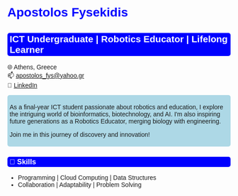 <!DOCTYPE html>
<html>
<head>
    <style>
        body {
            font-family: Arial, sans-serif;
        }
        .blue-text {
            color: blue;
        }
        .highlight {
            background-color: lightblue;
            padding: 5px;
            border-radius: 5px;
        }
        .section-header {
            color: white;
            background-color: blue;
            padding: 2px 5px;
            border-radius: 5px;
        }
    </style>
</head>
<body>

<h1 class="blue-text">Apostolos Fysekidis</h1>

<h2 class="section-header">ICT Undergraduate | Robotics Educator | Lifelong Learner</h2>

<p>🌐 Athens, Greece<br>
📫 <a href="mailto:apostolos_fys@yahoo.gr">apostolos_fys@yahoo.gr</a><br>
🔗 <a href="https://www.linkedin.com/in/apostolos-fysekidis/">LinkedIn</a></p>

<div class="highlight">
    <p>As a final-year ICT student passionate about robotics and education, I explore the intriguing world of bioinformatics, biotechnology, and AI. I'm also inspiring future generations as a Robotics Educator, merging biology with engineering.</p>
    <p>Join me in this journey of discovery and innovation!</p>
</div>

<h3 class="section-header">🌟 Skills</h3>
<ul>
    <li>Programming | Cloud Computing | Data Structures</li>
    <li>Collaboration | Adaptability | Problem Solving</li>
</ul>

<!-- Other sections like Education, Experience, Continuous Learning, Languages, Hobbies -->

</body>
</html>
